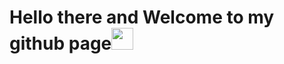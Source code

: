 <h1 >Hello there and Welcome to my github page<img src="https://media.giphy.com/media/hvRJCLFzcasrR4ia7z/giphy.gif" width="35"></h1>
<h2></2>
<!--
**1n0ne/1n0ne** is a ✨ _special_ ✨ repository because its `README.md` (this file) appears on your GitHub profile.
https://tenor.com/view/quby-high-five-wave-pentol-qubysani-gif-19935273
Here are some ideas to get you started:

- 🔭 I’m currently working on ...
- 🌱 I’m currently learning ...
- 👯 I’m looking to collaborate on ...
- 🤔 I’m looking for help with ...
- 💬 Ask me about ...
- 📫 How to reach me: ...
- 😄 Pronouns: ...
- ⚡ Fun fact: ...
-->

